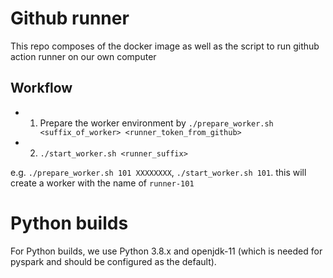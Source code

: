 # Github runner

This repo composes of the docker image as well as the script to run github action runner on our own computer

## Workflow
- 1) Prepare the worker environment by `./prepare_worker.sh <suffix_of_worker> <runner_token_from_github>`
- 2) `./start_worker.sh <runner_suffix>`

e.g. `./prepare_worker.sh 101 XXXXXXXX`, `./start_worker.sh 101`. this will create a worker with the name of `runner-101`

# Python builds
For Python builds, we use Python 3.8.x and openjdk-11 (which is needed for pyspark and should be configured as the default).

